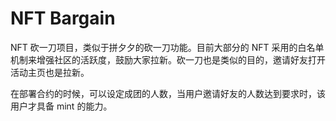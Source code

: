 # NFT Bargain
NFT 砍一刀项目，类似于拼夕夕的砍一刀功能。目前大部分的 NFT 采用的白名单机制来增强社区的活跃度，鼓励大家拉新。砍一刀也是类似的目的，邀请好友打开活动主页也是拉新。

在部署合约的时候，可以设定成团的人数，当用户邀请好友的人数达到要求时，该用户才具备 mint 的能力。